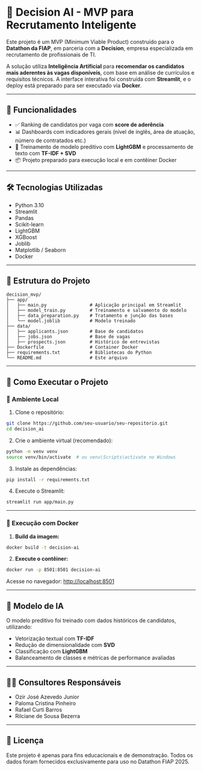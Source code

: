 # 🤖 Decision AI - MVP para Recrutamento Inteligente

Este projeto é um MVP (Minimum Viable Product) construído para o **Datathon da FIAP**, em parceria com a **Decision**, empresa especializada em recrutamento de profissionais de TI.

A solução utiliza **Inteligência Artificial** para **recomendar os candidatos mais aderentes às vagas disponíveis**, com base em análise de currículos e requisitos técnicos. A interface interativa foi construída com **Streamlit**, e o deploy está preparado para ser executado via **Docker**.

---

## 📌 Funcionalidades

- ✅ Ranking de candidatos por vaga com **score de aderência**
- 📊 Dashboards com indicadores gerais (nível de inglês, área de atuação, número de contratados etc.)
- 🧠 Treinamento de modelo preditivo com **LightGBM** e processamento de texto com **TF-IDF + SVD**
- 📦 Projeto preparado para execução local e em contêiner Docker

---

## 🛠️ Tecnologias Utilizadas

- Python 3.10
- Streamlit
- Pandas
- Scikit-learn
- LightGBM
- XGBoost
- Joblib
- Matplotlib / Seaborn
- Docker

---

## 📁 Estrutura do Projeto

```
decision_mvp/
├── app/
│   ├── main.py                # Aplicação principal em Streamlit
│   ├── model_train.py         # Treinamento e salvamento do modelo
│   ├── data_preparation.py    # Tratamento e junção das bases
│   └── model.joblib           # Modelo treinado
├── data/
│   ├── applicants.json        # Base de candidatos
│   ├── jobs.json              # Base de vagas
│   ├── prospects.json         # Histórico de entrevistas
├── Dockerfile                 # Container Docker
├── requirements.txt           # Bibliotecas do Python
└── README.md                  # Este arquivo
```

---

## 🚀 Como Executar o Projeto

### 🔧 Ambiente Local

1. Clone o repositório:
```bash
git clone https://github.com/seu-usuario/seu-repositorio.git
cd decision_ai
```

2. Crie o ambiente virtual (recomendado):
```bash
python -m venv venv
source venv/bin/activate  # ou venv\Scripts\activate no Windows
```

3. Instale as dependências:
```bash
pip install -r requirements.txt
```

4. Execute o Streamlit:
```bash
streamlit run app/main.py
```

---

### 🐳 Execução com Docker

1. **Build da imagem:**
```bash
docker build -t decision-ai
```

2. **Execute o contêiner:**
```bash
docker run -p 8501:8501 decision-ai
```

Acesse no navegador: [http://localhost:8501](http://localhost:8501)

---

## 🧠 Modelo de IA

O modelo preditivo foi treinado com dados históricos de candidatos, utilizando:
- Vetorização textual com **TF-IDF**
- Redução de dimensionalidade com **SVD**
- Classificação com **LightGBM**
- Balanceamento de classes e métricas de performance avaliadas

---

## 👨‍💼 Consultores Responsáveis

  - Ozir José Azevedo Junior 
  - Paloma Cristina Pinheiro
  - Rafael Curti Barros
  - Rilciane de Sousa Bezerra

---

## 📄 Licença

Este projeto é apenas para fins educacionais e de demonstração. Todos os dados foram fornecidos exclusivamente para uso no Datathon FIAP 2025.
